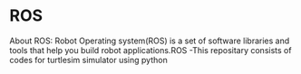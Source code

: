 # ROS
About ROS:
Robot Operating system(ROS) is a set of software libraries and tools that help you build robot applications.ROS 
-This repositary consists of codes for turtlesim simulator using python

